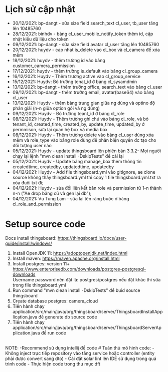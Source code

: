# Lịch sử cập nhật
- 30/12/2021: bp-dangt - sửa size field search_text cl_user, tb_user tăng lên 10485760
- 28/12/2021: binhdv - bảng cl_user_mobile_notify_token thêm id, cập nhật kiểu dữ liệu cho token
- 09/12/2021: bp-dangt - sửa size field avatar cl_user tăng lên 10485760
- 20/12/2021: huydv - cap nhat is_delete vao cl_box và cl_camera để xóa mềm
- 18/12/2021: huydv - thêm trường id vào bảng customer_camera_permission
- 17/12/2021: huydv - thêm trường is_default vào bảng cl_group_camera
- 16/12/2021: Huydv - Thêm trường active vào cl_group_service
- 15/12/2021: Huydv: Bỏ trường tenat_id ở bảng cl_sysamdmin
- 13/12/2021: bp-dangt - thêm trường office, search_text vào bảng cl_user
- 09/12/2021: bp-dangt - thêm trường email, avatar(base64) vào bảng cl_user
- 13/12/2021: Huydv - thêm bảng trung gian giữa ng dùng và optino độ phân giải (n-n giữa option gói và ng dùng)
- 09/12/2021: Huydv - Bỏ trường teant_id ở bảng cl_role
- 08/12/2021: Huydv - Thêm trường ghi chú vào bảng cl_role, và bỏ tenant_id, created_time, created_by, update_time, updated_by ở permmison, sửa lại quan hệ box và media box
- 08/12/2021: Huydv - Thêm trường delete vào bảng cl_user dùng xóa mềm và role_type vào bảng role dùng để phân biện quyền đc tạo cho đối tượng user nào
- 05/12/2021: Huydv - update thingsboard lên phiên bản 3.3.2- Mọi người chạy lại lệnh "mvn clean install -DskipTests" để cài lại
- 05/12/2021: Huydv - Update bảng manage_box them thông tin createdtime, createdby, updatedtime, updatedby
- 04/12/2021: Huydv - Add file thingsboard.yml vào gitignore, ae clone source không thấy thingsboard.yml thì copy 1 file thingsboard.yml.txt ra xóa đuôi txt đi;
- 04/12/2021: Huydv - sửa đổi liên kết bản role và permission từ 1-n thành n-n ("Ae drop bảng cũ và gen lại db");
- 04/12/2021: Vu Tung Lam - sửa lại tên ràng buộc ở bảng cl_role_and_permission

# Setup source code
Docs install thingsboard: https://thingsboard.io/docs/user-guide/install/windows/
1. Install OpenJDK 11: https://adoptopenjdk.net/index.html
2. Install maven: https://maven.apache.org/install.html
3. Install postgres: version 11+ https://www.enterprisedb.com/downloads/postgres-postgresql-downloads
<br> Username password nên đặt là: postgres/postgres nếu đặt khác thì sửa trong file thingsboard.yml
4. Run command "mvn clean install -DskipTests" để buid source thingsboard
5. Create database postgres: camera_cloud
6. Tiến hành chạy application/src/main/java/org/thingsboard/server/ThingsboardInstallApplication.java để generate db source code
7. Tiến hành chạy application/src/main/java/org/thingsboard/server/ThingsboardServerApplication.java để run code
<br>
NOTE: 
-Recommend sử dụng intellij để code
# Tuân thủ mô hình code:
- Không inject trực tiếp repository vào tầng service hoặc controller (entity phải được convert sang dto)
- Cài đặt solar lint lên IDE sử dụng trong quá trình code
- Thực hiện code trong thư mục dft 